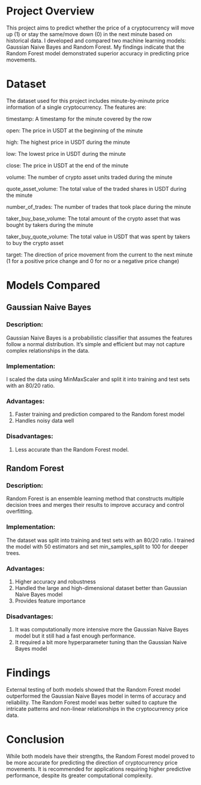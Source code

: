 # Project Overview
This project aims to predict whether the price of a cryptocurrency will move up (1) or stay the same/move down (0) in the next minute based on historical data. I developed and compared two machine learning models: Gaussian Naive Bayes and Random Forest. My findings indicate that the Random Forest model demonstrated superior accuracy in predicting price movements.

# Dataset
The dataset used for this project includes minute-by-minute price information of a single cryptocurrency. The features are:

timestamp: A timestamp for the minute covered by the row

open: The price in USDT at the beginning of the minute

high: The highest price in USDT during the minute

low: The lowest price in USDT during the minute

close: The price in USDT at the end of the minute

volume: The number of crypto asset units traded during the minute

quote_asset_volume: The total value of the traded shares in USDT during the minute

number_of_trades: The number of trades that took place during the minute

taker_buy_base_volume: The total amount of the crypto asset that was bought by takers during the minute

taker_buy_quote_volume: The total value in USDT that was spent by takers to buy the crypto asset

target: The direction of price movement from the current to the next minute (1 for a positive price change and 0 for no or a negative price change)

# Models Compared
## Gaussian Naive Bayes
### Description:
Gaussian Naive Bayes is a probabilistic classifier that assumes the features follow a normal distribution. It’s simple and efficient but may not capture complex relationships in the data.

### Implementation: 
I scaled the data using MinMaxScaler and split it into training and test sets with an 80/20 ratio.

### Advantages:
1. Faster training and prediction compared to the Random forest model
2. Handles noisy data well

### Disadvantages:
1. Less accurate than the Random Forest model.

## Random Forest
### Description:
Random Forest is an ensemble learning method that constructs multiple decision trees and merges their results to improve accuracy and control overfitting.

### Implementation:
The dataset was split into training and test sets with an 80/20 ratio. I trained the model with 50 estimators and set min_samples_split to 100 for deeper trees.

### Advantages:
1. Higher accuracy and robustness
1. Handled the large and high-dimensional dataset better than Gaussian Naive Bayes model
2. Provides feature importance

### Disadvantages:
1. It was computationally more intensive more the Gaussian Naive Bayes model but it still had a fast enough performance.
2. It required a bit more hyperparameter tuning than the Gaussian Naive Bayes model

# Findings
External testing of both models showed that the Random Forest model outperformed the Gaussian Naive Bayes model in terms of accuracy and reliability. The Random Forest model was better suited to capture the intricate patterns and non-linear relationships in the cryptocurrency price data.

# Conclusion
While both models have their strengths, the Random Forest model proved to be more accurate for predicting the direction of cryptocurrency price movements. It is recommended for applications requiring higher predictive performance, despite its greater computational complexity.
